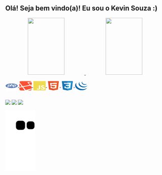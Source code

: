 ## Olá! Seja bem vindo(a)! Eu sou o Kevin Souza :)
<div align="center">
  <a href="https://github.com/KevinSoulh">
  <img width="48%" height="180em" src="https://github-readme-stats.vercel.app/api?username=kevinsoulh&show_icons=true&theme=dark&include_all_commits=true&count_private=true"/>
  <img width="48%" height="180em" src="https://github-readme-stats.vercel.app/api/top-langs/?username=kevinsoulh&layout=compact&langs_count=6&theme=dark"/>
</div>
<div style="display: inline_block"><br>
  <img align="center" alt="Kevin-Php" height="30" width="40" src="https://raw.githubusercontent.com/devicons/devicon/master/icons/php/php-plain.svg">
  <img align="center" alt="Kevin-Laravel" height="30" width="40" src="https://raw.githubusercontent.com/devicons/devicon/master/icons/laravel/laravel-plain.svg">
  <img align="center" alt="Kevin-Js" height="30" width="40" src="https://raw.githubusercontent.com/devicons/devicon/master/icons/javascript/javascript-plain.svg">
  <img align="center" alt="Kevin-HTML" height="30" width="40" src="https://raw.githubusercontent.com/devicons/devicon/master/icons/html5/html5-original.svg">
  <img align="center" alt="Kevin-CSS" height="30" width="40" src="https://raw.githubusercontent.com/devicons/devicon/master/icons/css3/css3-original.svg">
  <img align="center" alt="Kevin-jQuery" height="30" width="40" src="https://raw.githubusercontent.com/devicons/devicon/master/icons/jquery/jquery-plain.svg">
</div>
  
  ##
 
<div>
  <a href="https://instagram.com/kevin_soulh" target="_blank"><img src="https://img.shields.io/badge/-Instagram-%23E4405F?style=for-the-badge&logo=instagram&logoColor=white" target="_blank"></a>
  <a href = "mailto:kevinsoulh@outlook.com"><img src="https://img.shields.io/badge/Outlook-0078D4?style=for-the-badge&logo=microsoft-outlook&logoColor=white" target="_blank"></a>
  <a href="https://www.linkedin.com/in/kevin-souza-9b684a1ba" target="_blank"><img src="https://img.shields.io/badge/-LinkedIn-%230077B5?style=for-the-badge&logo=linkedin&logoColor=white" target="_blank"></a>
  
  ![Snake animation](https://github.com/kevinsoulh/kevinsoulh/blob/output/github-contribution-grid-snake.svg)
  
</div>
